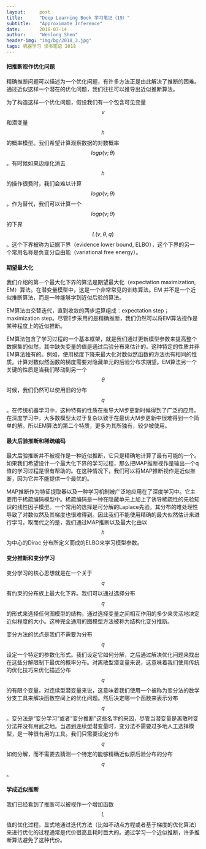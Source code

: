 ```yaml
---
layout:     post
title:      "Deep Learning Book 学习笔记（19）"
subtitle:   "Approximate Inference"
date:       2018-07-14
author:     "Wenlong Shen"
header-img: "img/bg/2018_3.jpg"
tags: 机器学习 读书笔记 2018
---
```


<script type="text/javascript" src="https://cdnjs.cloudflare.com/ajax/libs/mathjax/2.7.1/MathJax.js?config=default"></script>

#### 把推断视作优化问题

精确推断问题可以描述为一个优化问题，有许多方法正是由此解决了推断的困难。通过近似这样一个潜在的优化问题，我们往往可以推导出近似推断算法。

为了构造这样一个优化问题，假设我们有一个包含可见变量$$v$$和潜变量$$h$$的概率模型。我们希望计算观察数据的对数概率$$log p(v; \theta)$$。有时候如果边缘化消去$$h$$的操作很费时，我们会难以计算$$log p(v; \theta)$$。作为替代，我们可以计算一个$$log p(v; \theta)$$的下界$$L(v, \theta, q)$$。这个下界被称为证据下界（evidence lower bound, ELBO），这个下界的另一个常用名称是负变分自由能（variational free energy）。

#### 期望最大化

我们介绍的第一个最大化下界的算法是期望最大化（expectation maximization, EM）算法。在潜变量模型中，这是一个非常常见的训练算法。EM 并不是一个近似推断算法，而是一种能够学到近似后验的算法。

EM算法由交替迭代，直到收敛的两步运算组成：expectation step；maximization step。尽管E步采用的是精确推断，我们仍然可以将EM算法视作是某种程度上的近似推断。

EM算法包含了学习过程的一个基本框架，就是我们通过更新模型参数来提高整个数据集的似然，其中缺失变量的值是通过后验分布来估计的。这种特定的性质并非EM算法独有的。例如，使用梯度下降来最大化对数似然函数的方法也有相同的性质。计算对数似然函数的梯度需要对隐藏单元的后验分布求期望。EM算法另一个关键的性质是当我们移动到另一个$$\theta$$时候，我们仍然可以使用旧的分布$$q$$。在传统机器学习中，这种特有的性质在推导大M步更新时候得到了广泛的应用。在深度学习中，大多数模型太过于复杂以致于在最优大M步更新中很难得到一个简单的解。所以EM算法的第二个特质，更多为其所独有，较少被使用。

#### 最大后验推断和稀疏编码

最大后验推断并不被视作是一种近似推断，它只是精确地计算了最有可能的一个。如果我们希望设计一个最大化下界的学习过程，那么把MAP推断视作是输出一个q值的学习过程是很有帮助的。在这种情况下，我们可以将MAP推断视作是近似推断，因为它并不能提供一个最优的。

MAP推断作为特征提取器以及一种学习机制被广泛地应用在了深度学习中。它主要用于稀疏编码模型中。稀疏编码是一种在隐藏单元上加上了诱导稀疏性的先验知识的线性因子模型。一个常用的选择是可分解的Laplace先验。其分布的难处理性导致了对数似然及其梯度也很难得到。因此我们不能使用精确的最大似然估计来进行学习。取而代之的是，我们通过MAP推断以及最大化由以$$h$$为中心的Dirac 分布所定义而成的ELBO来学习模型参数。

#### 变分推断和变分学习

变分学习的核心思想就是在一个关于$$q$$有约束的分布族上最大化下界。我们可以通过选择分布$$q$$的形式来选择任何图模型的结构，通过选择变量之间相互作用的多少来灵活地决定近似程度的大小。这种完全通用的图模型方法被称为结构化变分推断。

变分方法的优点是我们不需要为分布$$q$$设定一个特定的参数化形式。我们设定它如何分解，之后通过解决优化问题来找出在这些分解限制下最优的概率分布。对离散型潜变量来说，这意味着我们使用传统的优化技巧来优化描述分布$$q$$的有限个变量。对连续型潜变量来说，这意味着我们使用一个被称为变分法的数学分支工具来解决函数空间上的优化问题。然后决定哪一个函数来表示分布$$q$$。变分法是“变分学习”或者“变分推断”这些名字的来因，尽管当潜变量是离散时变分法并没有用武之地。当遇到连续型潜变量时，变分法不需要过多地人工选择模型，是一种很有用的工具。我们只需要设定分布$$q$$如何分解，而不需要去猜测一个特定的能够精确近似原后验分布的分布$$q$$。

#### 学成近似推断

我们已经看到了推断可以被视作一个增加函数$$L$$值的优化过程。显式地通过迭代方法（比如不动点方程或者基于梯度的优化算法）来进行优化的过程通常是代价很高且耗时巨大的。通过学习一个近似推断，许多推断算法避免了这种代价。
